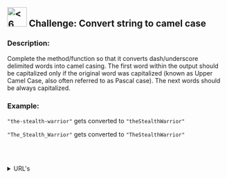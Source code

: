 <h2>
  <picture>
  <img alt="<6 kyu>" src="https://github.com/rudy-rojas/codewars-challenges/blob/main/images/kyu/6.svg?raw=true" width="45"/>
  </picture> Challenge: Convert string to camel case 
</h2>

### Description:

Complete the method/function so that it converts dash/underscore delimited words into camel casing. The first word within the output should be capitalized only if the original word was capitalized (known as Upper Camel Case, also often referred to as Pascal case). The next words should be always capitalized.

### Example:

`"the-stealth-warrior"` gets converted to `"theStealthWarrior"`

`"The_Stealth_Warrior"` gets converted to `"TheStealthWarrior"`

<br /><br />

<details>
  <summary>URL's</summary>
    <ol>
      <li>
        <a href="https://www.codewars.com/kata/517abf86da9663f1d2000003/train/javascript">Problem statement</a>
      </li>
      <li>
        <a href="https://www.codewars.com/kata/517abf86da9663f1d2000003/solutions">Other Solutions</a>
      </li>
    </ol>
</details>
